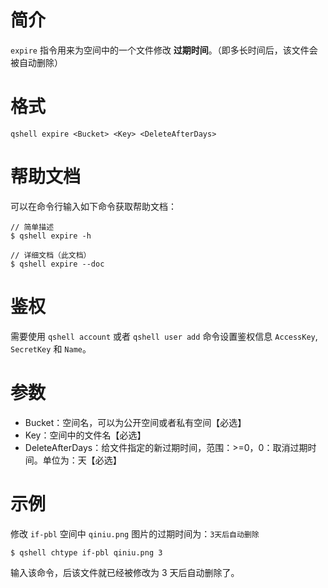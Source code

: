 # 简介
`expire` 指令用来为空间中的一个文件修改 **过期时间**。（即多长时间后，该文件会被自动删除）


# 格式
```
qshell expire <Bucket> <Key> <DeleteAfterDays>
```

# 帮助文档
可以在命令行输入如下命令获取帮助文档：
```
// 简单描述
$ qshell expire -h 

// 详细文档（此文档）
$ qshell expire --doc
```

# 鉴权
需要使用 `qshell account` 或者 `qshell user add` 命令设置鉴权信息 `AccessKey`, `SecretKey` 和 `Name`。

# 参数
- Bucket：空间名，可以为公开空间或者私有空间【必选】
- Key：空间中的文件名【必选】
- DeleteAfterDays：给文件指定的新过期时间，范围：>=0，0：取消过期时间。单位为：天【必选】

# 示例
修改 `if-pbl` 空间中 `qiniu.png` 图片的过期时间为：`3天后自动删除`
```
$ qshell chtype if-pbl qiniu.png 3
```
输入该命令，后该文件就已经被修改为 3 天后自动删除了。
